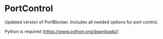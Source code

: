 # PortControl

Updated version of PortBlocker. Includes all needed options for port control. 

Python is required (https://www.python.org/downloads/)
